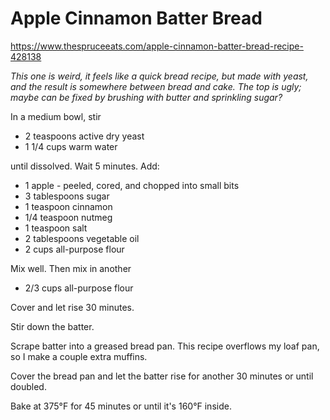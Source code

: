 # Apple Cinnamon Batter Bread

https://www.thespruceeats.com/apple-cinnamon-batter-bread-recipe-428138

*This one is weird, it feels like a quick bread recipe, but made with
yeast, and the result is somewhere between bread and cake. The top is
ugly; maybe can be fixed by brushing with butter and sprinkling sugar?*

In a medium bowl, stir

-   2 teaspoons active dry yeast
-   1 1/4 cups warm water

until dissolved. Wait 5 minutes. Add:

-   1 apple - peeled, cored, and chopped into small bits
-   3 tablespoons sugar
-   1 teaspoon cinnamon
-   1/4 teaspoon nutmeg
-   1 teaspoon salt
-   2 tablespoons vegetable oil
-   2 cups all-purpose flour

Mix well. Then mix in another

-   2/3 cups all-purpose flour

Cover and let rise 30 minutes.

Stir down the batter.

Scrape batter into a greased bread pan. This recipe overflows my loaf pan, so I make a couple extra muffins.

Cover the bread pan and let the batter rise for another 30 minutes or until doubled.

Bake at 375°F for 45 minutes or until it's 160°F inside.

